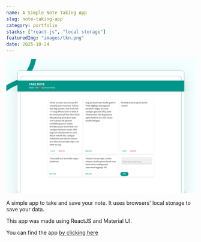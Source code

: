 ```yaml
---
name: A Simple Note Taking App
slug: note-taking-app
category: portfolio
stacks: ["react-js", "local storage"]
featuredImg: "images/tkn.png"
date: 2025-10-24
---
```

![](./images/tkn.png)

A simple app to take and save your note. It uses browsers' local storage to save your data.

This app was made using ReactJS and Material UI.

You can find the app [by clicking here](https://imranmollajoy.github.io/take-note-app)
